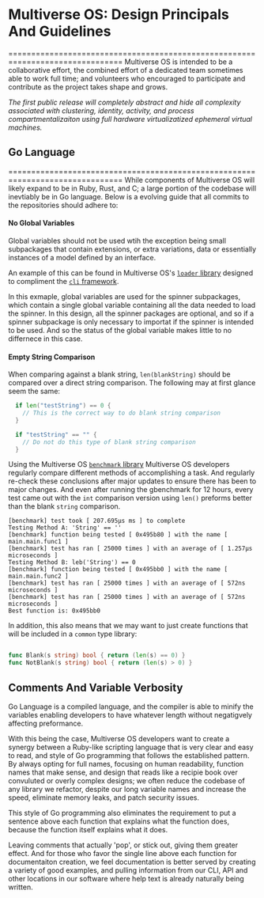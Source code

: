 # Multiverse OS: Design Principals And Guidelines
===============================================================================
Multiverse OS is intended to be a collaborative effort, the combined effort of 
a dedicated team sometimes able to work full time; and volunteers who
encouraged to participate and contribute as the project takes shape and grows.

*The first public release will completely abstract and hide all complexity
associated with clustering, identity, activity, and process compartmentalizaiton
using full hardware virtualizatized ephemeral virtual machines.*


## Go Language
===============================================================================
While components of Multiverse OS will likely expand to be in Ruby, Rust, and 
C; a large portion of the codebase will inevtiably be in Go language.  Below is 
a evolving guide that all commits to the repositories should adhere to: 

#### No Global Variables
Global variables should not be used wtih the exception being small subpackages
that contain extensions, or extra variations, data or essentially instances of a
model defined by an interface. 

An example of this can be found in Multiverse OS's [`loader`
library](github.com/multiverse-os/loader) designed
to compliment the [`cli` framework](https://github.com/multiverse-os/cli).

In this exmaple, global variables are used for the spinner subpackages, which
contain a single global variable containing all the data needed to load the
spinner. In this design, all the spinner packages are optional, and so if a
spinner subpackage is only necessary to importat if the spinner is intended to
be used. And so the status of the global variable makes little to no differnece
in this case. 

#### Empty String Comparison 
When comparing against a blank string, `len(blankString)` should be compared
over a direct string comparison. The following may at first glance seem the
same: 

```Go
  if len("testString") == 0 {
    // This is the correct way to do blank string comparison
  }

  if "testString" == "" {
    // Do not do this type of blank string comparison
  }
```

Using the Multiverse OS [`benchmark`
library](https://github.com/multiverse-os/benchmark) Multiverse OS developers
regularly compare different methods of accomplishing a task. And regularly
re-check these conclusions after major updates to ensure there has been to major
changes. And even after running the gbenchmark for 12 hours, every test came out
with the `int` comparison version using `len()` preforms better than the blank
`string` comparison. 

```
[benchmark] test took [ 207.695µs ms ] to complete 
Testing Method A: 'String' == ''
[benchmark] function being tested [ 0x495b80 ] with the name [ main.main.func1 ]
[benchmark] test has ran [ 25000 times ] with an average of [ 1.257µs  microseconds ]
Testing Method B: leb('String') == 0
[benchmark] function being tested [ 0x495bb0 ] with the name [ main.main.func2 ]
[benchmark] test has ran [ 25000 times ] with an average of [ 572ns  microseconds ]
[benchmark] test has ran [ 25000 times ] with an average of [ 572ns  microseconds ]
Best function is: 0x495bb0

```

In addition, this also means that we may want to just create functions that will
be included in a `common` type library: 


```Go 

func Blank(s string) bool { return (len(s) == 0) } 
func NotBlank(s string) bool { return (len(s) > 0) }
```

## Comments And Variable Verbosity
Go Language is a compiled language, and the compiler is able to minify the
variables enabling developers to have whatever length without negatigvely
affecting preformance. 

With this being the case, Multiverse OS developers want to create a synergy
between a Ruby-like scripting language that is very clear and easy to read, and
style of Go programming that follows the established pattern. By always opting
for full names, focusing on human readability, function names that make sense,
and design that reads like a recipie book over convuluted or overly complex
designs; we often reduce the codebase of any library we refactor, despite our
long variable names and increase the speed, eliminate memory leaks, and patch
security issues. 

This style of Go programming also eliminates the requirement to put a sentence
above each function that explains what the function does, because the function
itself explains what it does. 

Leaving comments that actually 'pop', or stick out, giving them greater effect.
And for those who favor the single line above each function for documentaiton
creation, we feel documentation is better served by creating a variety of good
examples, and pulling information from our CLI, API and other locations in our
software where help text is already naturally being written. 




